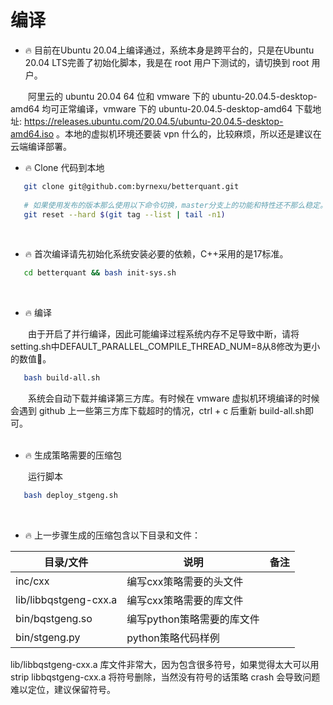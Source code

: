# 编译
* 🔥 目前在Ubuntu 20.04上编译通过，系统本身是跨平台的，只是在Ubuntu 20.04 LTS完善了初始化脚本，我是在 root 用户下测试的，请切换到 root 用户。

&emsp;&emsp;阿里云的 ubuntu 20.04 64 位和 vmware 下的 ubuntu-20.04.5-desktop-amd64 均可正常编译，vmware 下的 ubuntu-20.04.5-desktop-amd64 下载地址: https://releases.ubuntu.com/20.04.5/ubuntu-20.04.5-desktop-amd64.iso 。本地的虚拟机环境还要装 vpn 什么的，比较麻烦，所以还是建议在云端编译部署。
&emsp;

* 🔥 Clone 代码到本地
```bash
   git clone git@github.com:byrnexu/betterquant.git
   
   # 如果使用发布的版本那么使用以下命令切换，master分支上的功能和特性还不那么稳定。
   git reset --hard $(git tag --list | tail -n1) 
```
&emsp;

* 🔥 首次编译请先初始化系统安装必要的依赖，C++采用的是17标准。
```bash
   cd betterquant && bash init-sys.sh
```
&emsp;

* 🔥 编译  

&emsp;&emsp;由于开启了并行编译，因此可能编译过程系统内存不足导致中断，请将setting.sh中DEFAULT_PARALLEL_COMPILE_THREAD_NUM=8从8修改为更小的数值🎃。
```bash
   bash build-all.sh
```
&emsp;&emsp;系统会自动下载并编译第三方库。有时候在 vmware 虚拟机环境编译的时候会遇到 github 上一些第三方库下载超时的情况，ctrl + c 后重新 build-all.sh即可。<br/>
&emsp;

* 🔥 生成策略需要的压缩包

&emsp;&emsp;运行脚本
```bash
   bash deploy_stgeng.sh
```
&emsp;
* 🔥 上一步骤生成的压缩包含以下目录和文件：  

| 目录/文件 | 说明 | 备注 |
| ------ | ------ | ------ |
| inc/cxx | 编写cxx策略需要的头文件 |  |
| lib/libbqstgeng-cxx.a | 编写cxx策略需要的库文件 |  |
| bin/bqstgeng.so | 编写python策略需要的库文件 |  |
| bin/stgeng.py | python策略代码样例 |  |

lib/libbqstgeng-cxx.a 库文件非常大，因为包含很多符号，如果觉得太大可以用 strip libbqstgeng-cxx.a 将符号删除，当然没有符号的话策略 crash 会导致问题难以定位，建议保留符号。  
